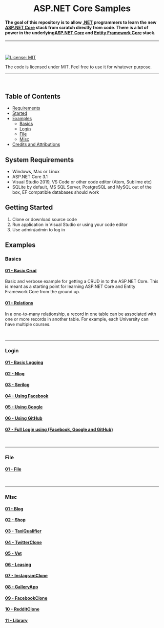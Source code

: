 # 

<h1 align="center">
   ASP.NET Core Samples
  <br>
  
  #### The goal of this repository is to allow [.NET](https://dotnet.microsoft.com/) programmers to learn the new [ASP.NET Core](https://docs.microsoft.com/en-us/aspnet/core) stack from scratch directly from code. There is a lot of power in the underlying[ASP.NET Core](https://docs.microsoft.com/en-us/aspnet/core) and [Entity Framework Core](https://docs.microsoft.com/en-us/ef/) stack.
  
</h1>

<hr>


<br>

[![License: MIT](https://img.shields.io/badge/License-MIT-yellow.svg)](https://github.com/Zeckoxe/Zeckoxe-Engine/blob/master/LICENSE)

The code is licensed under MIT. Feel free to use it for whatever purpose.

<hr>
<br>


## Table of Contents
+ [Requirements](#Requirements)
+ [Started](#Started)
+ [Examples](#Examples)
    + [Basics](#Basics)
    + [Login](#Login)
    + [File](#File)
    + [Misc](#Misc)
+ [Credits and Attributions](#CreditsAttributions)



## <a name="Requirements"></a> System Requirements

* Windows, Mac or Linux
* ASP.NET Core 3.1
* Visual Studio 2019, VS Code or other code editor (Atom, Sublime etc)
* SQLite by default, MS SQL Server, PostgreSQL and MySQL out of the box, EF compatible databases should work


## <a name="Started"></a> Getting Started

1. Clone or download source code
2. Run application in Visual Studio or using your code editor
3. Use admin/admin to log in




## <a name="Examples"></a> Examples

### <a name="Basics"></a> Basics

#### [01 - Basic Crud](Docs/Crud.md)
Basic and verbose example for getting a CRUD in to the ASP.NET Core. This is meant as a starting 
point for learning ASP.NET Core and Entity Framework Core from the ground up.

#### [01 - Relations](Docs/Relations.md)
In a one-to-many relationship, a record in one table can be associated with one or more records 
in another table. For example, each University can have multiple courses.




<br />
<hr />

### <a name="Login"></a> Login

#### [01 - Basic Logging](Docs/BasicLogging.md)
#### [02 - Nlog](Docs/BasicLogging.md)
#### [03 - Serilog](Docs/BasicLogging.md)
#### [04 - Using Facebook](Docs/BasicLogging.md)
#### [05 - Using Google](Docs/BasicLogging.md)
#### [06 - Using GitHub](Docs/BasicLogging.md)
#### [07 - Full Login using (Facebook, Google and GitHub)](Docs/Blog.md)



<br />
<hr />

### <a name="File"></a> File

#### [01 - File](Docs/BasicLogging.md)



<br />
<hr />

### <a name="Misc"></a> Misc

#### [01 - Blog](Docs/Blog.md)
#### [02 - Shop](Docs/Shop.md)
#### [03 - TaxiQualifier](Docs/TaxiQualifier.md)
#### [04 - TwitterClone](Docs/TwitterClone.md)
#### [05 - Vet](Docs/Vet.md)
#### [06 - Leasing](Docs/Leasing.md)
#### [07 - InstagramClone](Docs/InstagramClone.md)
#### [08 - GalleryApp](Docs/GalleryApp.md)
#### [09 - FacebookClone](Docs/FacebookClone.md)
#### [10 - RedditClone](Docs/RedditClone.md)
#### [11 - Library](Docs/Library.md)

